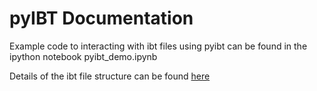 # pyIBT Documentation

Example code to interacting with ibt files using pyibt can be found in the ipython  notebook pyibt_demo.ipynb

Details of the ibt file structure can be found [here](docs/ibt_structure.md)



